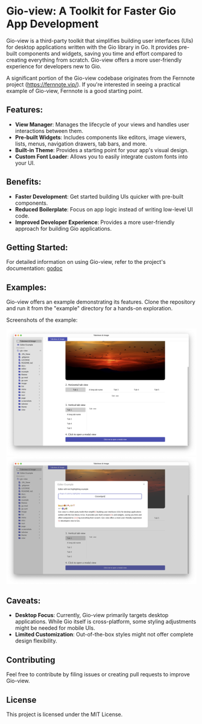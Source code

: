 # Gio-view: A Toolkit for Faster Gio App Development

Gio-view is a third-party toolkit that simplifies building user interfaces (UIs) for desktop applications written with the Gio library in Go. It provides pre-built components and widgets, saving you time and effort compared to creating everything from scratch. Gio-view offers a more user-friendly experience for developers new to Gio.

A significant portion of the Gio-view codebase originates from the Fernnote project (https://fernnote.vip/). If you're interested in seeing a practical example of Gio-view, Fernnote is a good starting point.

## Features:

* **View Manager**: Manages the lifecycle of your views and handles user interactions between them.
* **Pre-built Widgets**: Includes components like editors, image viewers, lists, menus, navigation drawers, tab bars, and more.
* **Built-in Theme**: Provides a starting point for your app's visual design.
* **Custom Font Loader**: Allows you to easily integrate custom fonts into your UI.

## Benefits:

* **Faster Development**: Get started building UIs quicker with pre-built components.
* **Reduced Boilerplate**: Focus on app logic instead of writing low-level UI code.
* **Improved Developer Experience**: Provides a more user-friendly approach for building Gio applications.

## Getting Started:

For detailed information on using Gio-view, refer to the project's documentation: [godoc](https://pkg.go.dev/github.com/oligo/gioview)

## Examples:

Gio-view offers an example demonstrating its features. Clone the repository and run it from the "example" directory for a hands-on exploration.

Screenshots of the example:

![image & tabview](./screenshots/Screenshot-1.png)
![modal view](./screenshots/Screenshot-2.png) 

## Caveats:

* **Desktop Focus**: Currently, Gio-view primarily targets desktop applications. While Gio itself is cross-platform, some styling adjustments might be needed for mobile UIs.
* **Limited Customization**: Out-of-the-box styles might not offer complete design flexibility.


## Contributing

Feel free to contribute by filing issues or creating pull requests to improve Gio-view.


## License

This project is licensed under the MIT License.